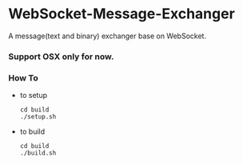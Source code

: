 # WebSocket-Message-Exchanger
A message(text and binary) exchanger base on WebSocket.


### Support OSX only for now.

### How To
* to setup
    ```
    cd build
    ./setup.sh
    ```
* to build
    ```
    cd build
    ./build.sh
    ```
